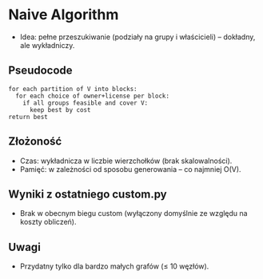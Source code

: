 # Naive Algorithm

- Idea: pełne przeszukiwanie (podziały na grupy i właścicieli) – dokładny, ale wykładniczy.

## Pseudocode
```
for each partition of V into blocks:
  for each choice of owner+license per block:
    if all groups feasible and cover V:
      keep best by cost
return best
```

## Złożoność
- Czas: wykładnicza w liczbie wierzchołków (brak skalowalności).
- Pamięć: w zależności od sposobu generowania – co najmniej O(V).

## Wyniki z ostatniego custom.py
- Brak w obecnym biegu custom (wyłączony domyślnie ze względu na koszty obliczeń).

## Uwagi
- Przydatny tylko dla bardzo małych grafów (≤ 10 węzłów).
